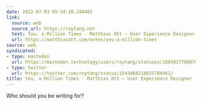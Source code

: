 ```yaml
---
date: 2022-07-03 05:34:18.248482
link:
  source: web
  source_url: https://roytang.net
  text: You, a Million Times · Matthias Ott – User Experience Designer
  url: https://matthiasott.com/notes/you-a-million-times
source: web
syndicated:
- type: mastodon
  url: https://mastodon.technology/users/roytang/statuses/108581778807901122
- type: twitter
  url: https://twitter.com/roytang/status/1543468218655784961/
title: You, a Million Times · Matthias Ott – User Experience Designer
---
```


Who should you be writing for?